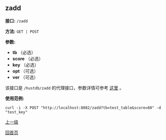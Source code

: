 ## zadd ##

**接口:** `/zadd`

**方法:** `GET | POST`

**参数:** 

*  **tb** （必选）  
*  **score** （必选）  
*  **key** （必选）  
*  **opt** （可选）
*  **ver** （可选）

该接口是 `/hustdb/zadd` 的代理接口，参数详情可参考 [这里](../hustdb/hustdb/zadd.md) 。

**使用范例:**

    curl -i -X POST "http://localhost:8082/zadd?tb=test_table&score=60" -d "test_key"

[上一级](../ha.md)

[回首页](../../index.md)